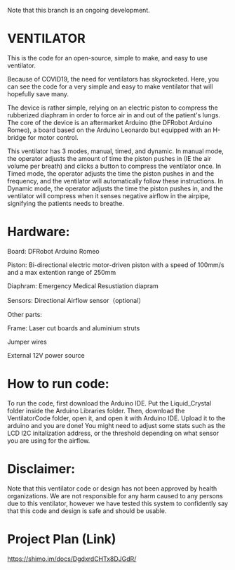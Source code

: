 Note that this branch is an ongoing development. 

# VENTILATOR
This is the code for an open-source, simple to make, and easy to use ventilator. 

Because of COVID19, the need for ventilators has skyrocketed. Here, you can see the code for a very simple and easy to make ventilator that will hopefully save many.

The device is rather simple, relying on an electric piston to compress the rubberized diaphram in order to force air in and out of the patient's lungs. The core of the device is an aftermarket Arduino (the DFRobot Arduino Romeo), a board based on the Arduino Leonardo but equipped with an H-bridge for motor control. 

This ventilator has 3 modes, manual, timed, and dynamic. In manual mode, the operator adjusts the amount of time the piston pushes in (IE the air volume per breath) and clicks a button to compress the ventilator once. In Timed mode, the operator adjusts the time the piston pushes in and the frequency, and the ventilator will automatically follow these instructions. In Dynamic mode, the operator adjusts the time the piston pushes in, and the ventilator will compress when it senses negative airflow in the airpipe, signifying the patients needs to breathe.

# Hardware:

Board: DFRobot Arduino Romeo

Piston: Bi-directional electric motor-driven piston with a speed of 100mm/s and a max extention range of 250mm

Diaphram: Emergency Medical Resustiation diapram

Sensors: Directional Airflow sensor（optional）


Other parts:

Frame: Laser cut boards and aluminium struts

Jumper wires

External 12V power source


# How to run code:
To run the code, first download the Arduino IDE. Put the Liquid_Crystal folder inside the Arduino Libraries folder. Then, download the VentilatorCode folder, open it, and open it with Arduino IDE. Upload it to the arduino and you are done! You might need to adjust some stats such as the LCD I2C initalization address, or the threshold depending on what sensor you are using for the airflow. 

# Disclaimer:
Note that this ventilator code or design has not been approved by health organizations. We are not responsible for any harm caused to any persons due to this ventilator, however we have tested this system to confidently say that this code and design is safe and should be usable. 

# Project Plan (Link)
https://shimo.im/docs/DgdxrdCHTx8DJGdR/

